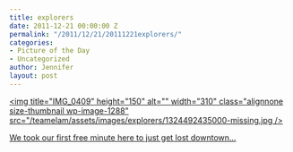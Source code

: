 ```yaml
---
title: explorers
date: 2011-12-21 00:00:00 Z
permalink: "/2011/12/21/20111221explorers/"
categories:
- Picture of the Day
- Uncategorized
author: Jennifer
layout: post
---
```


[<img title="IMG_0409" height="150" alt="" width="310" class="alignnone size-thumbnail wp-image-1288" src="/teamelam/assets/images/explorers/1324492435000-missing.jpg />](http://www.flickr.com/photos/jenniferandJennifers_photos/sets/72157628692402457/)

[We took our first free minute here to just get lost downtown&#8230;](http://www.flickr.com/photos/jenniferandJennifers_photos/sets/72157628692402457/)

